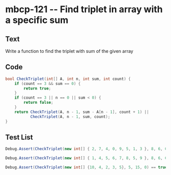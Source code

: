 # mbcp-121 -- Find triplet in array with a specific sum

## Text

Write a function to find the triplet with sum of the given array

## Code

```csharp
bool CheckTriplet(int[] A, int n, int sum, int count) {
    if (count == 3 && sum == 0) {
        return true;
    }
    if (count == 3 || n == 0 || sum < 0) {
        return false;
    }
    return CheckTriplet(A, n - 1, sum - A[n - 1], count + 1) || 
           CheckTriplet(A, n - 1, sum, count);
}
```

## Test List

```csharp
Debug.Assert(CheckTriplet(new int[] { 2, 7, 4, 0, 9, 5, 1, 3 }, 8, 6, 0) == true);
```

```csharp
Debug.Assert(CheckTriplet(new int[] { 1, 4, 5, 6, 7, 8, 5, 9 }, 8, 6, 0) == false);
```

```csharp
Debug.Assert(CheckTriplet(new int[] {10, 4, 2, 3, 5}, 5, 15, 0) == true);
```
